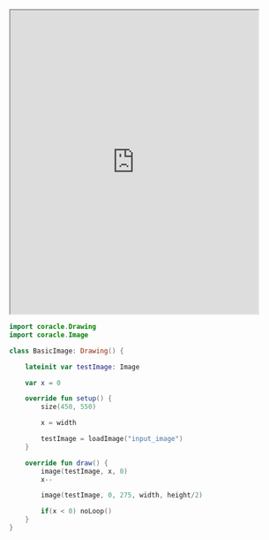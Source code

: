 <iframe 				
src="https://orllewin.github.io/coracle/drawings/basic/images/"
width="450"
height="550"
scrolling="no"></iframe>

```kotlin
import coracle.Drawing
import coracle.Image

class BasicImage: Drawing() {

    lateinit var testImage: Image

    var x = 0

    override fun setup() {
        size(450, 550)

        x = width

        testImage = loadImage("input_image")
    }

    override fun draw() {
        image(testImage, x, 0)
        x--

        image(testImage, 0, 275, width, height/2)

        if(x < 0) noLoop()
    }
}
  
```